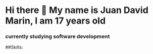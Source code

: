 # Hi there 👋 My name is Juan David Marin, I am 17 years old
### currently studying software development

<!--
**juaanmarin/juaanmarin** is a ✨ _special_ ✨ repository because its `README.md` (this file) appears on your GitHub profile.

My name is Juan David Marin. I am 17 years old and I am currently studying software development, I know languages like java, javascript and python, for front-end development I know html and css, I also use mysql databases and other technologies like git and Flask.
-->

##Skills:


